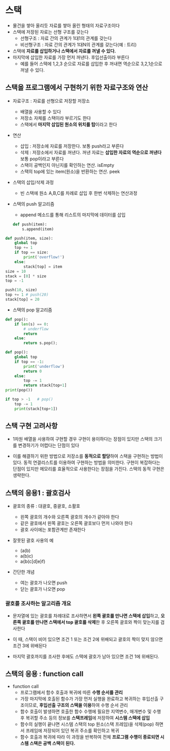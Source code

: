 # 스택 
- 물건을 쌓아 올리듯 자료를 쌓아 올린 형태의 자료구조이다
- 스택에 저장된 자료는 선형 구조를 갖는다
    - 선형구조 : 자료 간의 관계가 1대1의 관계를 갖는다
    - 비선형구조 : 자료 간의 관계가 1대N의 관계를 갖는다(예 : 트리)
- 스택에 **자료를 삽입하거나 스택에서 자료를 꺼낼 수 있다.** 
- 마지막에 삽입한 자료를 가장 먼저 꺼낸다. 후입선출이라 부른다
    - 예를 들어 스택에 1,2,3 순으로 자료를 삽입한 후 꺼내면 역순으로 3,2,1순으로 꺼낼 수 있다. 
## 스택을 프로그램에서 구현하기 위한 자료구조와 연산
- 자료구조 : 자료를 선형으로 저장할 저장소
    - 배열을 사용할 수 있다
    - 저장소 자체를 스택이라 부르기도 한다
    - 스택에서 **마지막 삽입된 원소의 위치를 탑**이라고 한다
- 연산
    - 삽입 : 저장소에 자료를 저장한다. 보통 push라고 부른다
    - 삭제 : 저장소에서 자료를 꺼낸다. 꺼낸 자료는 **삽입한 자료의 역순으로 꺼낸다** 보통 pop이라고 부른다
    - 스택이 공백인지 아닌지를 확인하는 연산. isEmpty
    - 스택의 top에 있는 item(원소)을 반환하는 연산. peek
- 스택의 삽입/삭제 과정
    - 빈 스택에 원소 A,B,C를 차례로 삽입 후 한번 삭제하는 연산과정

- 스택의 push 알고리즘
    - append 메소드를 통해 리스트의 마지막에 데이터를 삽입
    ```python
    def push(item):
        s.append(item)
    ```

```python
def push(item, size):
    global top
    top += 1
    if top == size:
        print('overflow!')
    else:
        stack[top] = item
size = 10
stack = [0] * size
top = -1

push(10, size)
top += 1 # push(20)
stack[top] = 20
```

- 스택의 pop 알고리즘
```python
def pop():
    if len(s) == 0:
        # underflow
        return
    else:
        return s.pop(); 
```

```python
def pop():
    global top
    if top == -1:
        print('underflow')
        return 0
    else:
        top -= 1
        return stack[top+1]
print(pop())

if top > -1   # pop()
    top -= 1
    print(stack[top+1])
```

## 스택 구현 고려사항
- 1차원 배열을 사용하여 구현할 경우 구현이 용이하다는 장점이 있지만 스택의 크기를 변경하기가 어렵다는 단점이 있다 

- 이를 해결하기 위한 방법으로 저장소를 **동적으로 할당**하여 스택을 구현하는 방법이 있다. 동적 연결리스트를 이용하여 구현하는 방법을 의미한다. 구현이 복잡하다는 단점이 있지만 메모리를 효율적으로 사용한다는 장점을 가진다. 스택의 동적 구현은 생략한다.


## 스택의 응용1 :  괄호검사
- 괄호의 종류 : 대괄호, 중괄호, 소활호
    - 왼쪽 괄호의 개수와 오른쪽 괄호의 개수가 같아야 한다
    - 같은 괄호에서 왼쪽 괄호는 오른쪽 괄호보다 먼저 나와야 한다
    - 괄호 사이에는 포함관계만 존재한다

- 잘못된 괄호 사용의 예
    - (a(b)
    - a(b)c)
    - a{b(c[d]e}f)

- 간단한 개념
    - 여는 괄호가 나오면  push
    - 닫는 괄호가 나오면 pop

### 괄호를 조사하는 알고리즘 개요
- 문자열에 있는 괄호를 차례대로 조사하면서 **왼쪽 괄호를 만나면 스택에 삽입**하고, **오른쪽 괄호를 만나면 스택에서 top 괄호를 삭제**한 후 오른쪽 괄호와 짝이 맞는지를 검사한다

- 이 때, 스택이 비어 있으면 조건 1 또는 조건 2에 위배되고 괄호의 짝이 맞지 않으면 조건 3에 위배된다

- 마지막 괄호까지를 조사한 후에도 스택에 괄호가 남아 있으면 조건 1에 위배된다.

## 스택의 응용 : function call
- function call
    - 프로그램에서 함수 호출과 복귀에 따른 **수행 순서를 관리**
    - 가장 마지막에 호출된 함수가 가장 먼저 실행을 완료하고 복귀하는 후입선출 구조이므로, **후입선출 구조의 스택을 이용**하여 수행 순서 관리
    - 함수 호출이 발생하면 호출한 함수 수행에 필요한 지역변수, 매개변수 및 수행 후 복귀할 주소 등의 정보를 **스택프레임**에 저장하여 **시스템 스택에 삽입**
    - 함수의 실행이 끝나면 시스템 스택의 top 원소(스택 프레임)을 삭제(pop) 하면서 프레임에 저장되어 있던 복귀 주소를 확인하고 복귀
    - 함수 호출과 복귀에 따라 이 과정을 반복하여 전체 **프로그램 수행이 종료되면 시스템 스택은 공백 스택이 된다.** 

